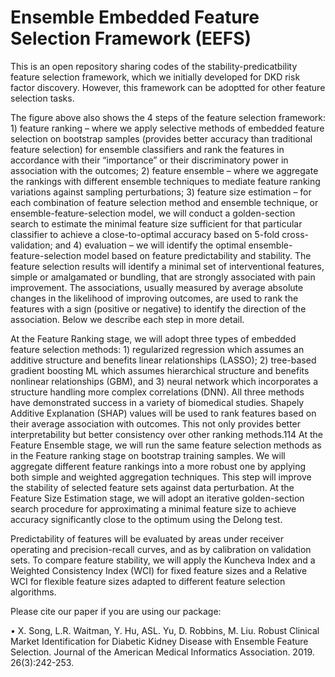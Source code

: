 # Ensemble Embedded Feature Selection Framework (EEFS)

This is an open repository sharing codes of the stability-predicatbility feature selection framework, which we initially developed for DKD risk factor discovery. However, this framework can be adoptted for other feature selection tasks. 

The figure above also shows the 4 steps of the feature selection framework: 1) feature ranking – where we apply selective methods of embedded feature selection on bootstrap samples (provides better accuracy than traditional feature selection) for ensemble classifiers and rank the features in accordance with their “importance” or their discriminatory power in association with the outcomes; 2) feature ensemble – where we aggregate the rankings with different ensemble techniques to mediate feature ranking variations against sampling perturbations; 3) feature size estimation – for each combination of feature selection method and ensemble technique, or ensemble-feature-selection model, we will conduct a golden-section search to estimate the minimal feature size sufficient for that particular classifier to achieve a close-to-optimal accuracy based on 5-fold cross-validation; and 4) evaluation – we will identify the optimal ensemble-feature-selection model based on feature predictability and stability. The feature selection results will identify a minimal set of interventional features, simple or amalgamated or bundling, that are strongly associated with pain improvement. The associations, usually measured by average absolute changes in the likelihood of improving outcomes, are used to rank the features with a sign (positive or negative) to identify the direction of the association. Below we describe each step in more detail. 

At the Feature Ranking stage, we will adopt three types of embedded feature selection methods: 1) regularized regression which assumes an additive structure and benefits linear relationships (LASSO); 2) tree-based gradient boosting ML which assumes hierarchical structure and benefits nonlinear relationships (GBM), and 3) neural network which incorporates a structure handling more complex correlations (DNN). All three methods have demonstrated success in a variety of biomedical studies. Shapely Additive Explanation (SHAP) values will be used to rank features based on their average association with outcomes.  This not only provides better interpretability but better consistency over other ranking methods.114 At the Feature Ensemble stage, we will run the same feature selection methods as in the Feature ranking stage on bootstrap training samples. We will aggregate different feature rankings into a more robust one by applying both simple and weighted aggregation techniques. This step will improve the stability of selected feature sets against data perturbation. At the Feature Size Estimation stage, we will adopt an iterative golden-section search procedure for approximating a minimal feature size to achieve accuracy significantly close to the optimum using the Delong test. 

Predictability of features will be evaluated by areas under receiver operating and precision-recall curves, and as by calibration on validation sets. To compare feature stability, we will apply the Kuncheva Index and a Weighted Consistency Index (WCI) for fixed feature sizes and a Relative WCI for flexible feature sizes adapted to different feature selection algorithms.


Please cite our paper if you are using our package: 

•	X. Song, L.R. Waitman, Y. Hu, ASL. Yu, D. Robbins, M. Liu. Robust Clinical Market Identification for Diabetic Kidney Disease with Ensemble Feature Selection. Journal of the American Medical Informatics Association. 2019. 26(3):242-253.



